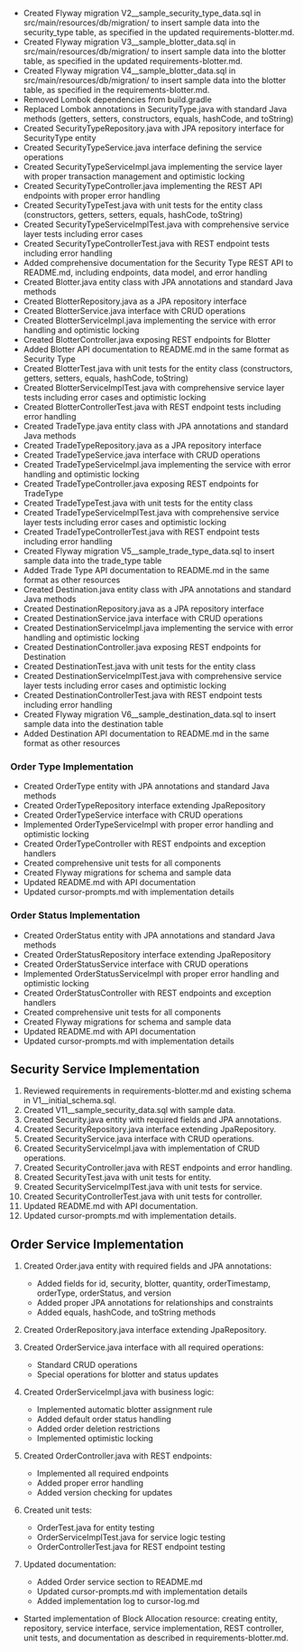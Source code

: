 - Created Flyway migration V2__sample_security_type_data.sql in src/main/resources/db/migration/ to insert sample data into the security_type table, as specified in the updated requirements-blotter.md.
- Created Flyway migration V3__sample_blotter_data.sql in src/main/resources/db/migration/ to insert sample data into the blotter table, as specified in the updated requirements-blotter.md.
- Created Flyway migration V4__sample_blotter_data.sql in src/main/resources/db/migration/ to insert sample data into the blotter table, as specified in the requirements-blotter.md.
- Removed Lombok dependencies from build.gradle
- Replaced Lombok annotations in SecurityType.java with standard Java methods (getters, setters, constructors, equals, hashCode, and toString)
- Created SecurityTypeRepository.java with JPA repository interface for SecurityType entity
- Created SecurityTypeService.java interface defining the service operations
- Created SecurityTypeServiceImpl.java implementing the service layer with proper transaction management and optimistic locking
- Created SecurityTypeController.java implementing the REST API endpoints with proper error handling
- Created SecurityTypeTest.java with unit tests for the entity class (constructors, getters, setters, equals, hashCode, toString)
- Created SecurityTypeServiceImplTest.java with comprehensive service layer tests including error cases
- Created SecurityTypeControllerTest.java with REST endpoint tests including error handling
- Added comprehensive documentation for the Security Type REST API to README.md, including endpoints, data model, and error handling
- Created Blotter.java entity class with JPA annotations and standard Java methods
- Created BlotterRepository.java as a JPA repository interface
- Created BlotterService.java interface with CRUD operations
- Created BlotterServiceImpl.java implementing the service with error handling and optimistic locking
- Created BlotterController.java exposing REST endpoints for Blotter
- Added Blotter API documentation to README.md in the same format as Security Type
- Created BlotterTest.java with unit tests for the entity class (constructors, getters, setters, equals, hashCode, toString)
- Created BlotterServiceImplTest.java with comprehensive service layer tests including error cases and optimistic locking
- Created BlotterControllerTest.java with REST endpoint tests including error handling
- Created TradeType.java entity class with JPA annotations and standard Java methods
- Created TradeTypeRepository.java as a JPA repository interface
- Created TradeTypeService.java interface with CRUD operations
- Created TradeTypeServiceImpl.java implementing the service with error handling and optimistic locking
- Created TradeTypeController.java exposing REST endpoints for TradeType
- Created TradeTypeTest.java with unit tests for the entity class
- Created TradeTypeServiceImplTest.java with comprehensive service layer tests including error cases and optimistic locking
- Created TradeTypeControllerTest.java with REST endpoint tests including error handling
- Created Flyway migration V5__sample_trade_type_data.sql to insert sample data into the trade_type table
- Added Trade Type API documentation to README.md in the same format as other resources
- Created Destination.java entity class with JPA annotations and standard Java methods
- Created DestinationRepository.java as a JPA repository interface
- Created DestinationService.java interface with CRUD operations
- Created DestinationServiceImpl.java implementing the service with error handling and optimistic locking
- Created DestinationController.java exposing REST endpoints for Destination
- Created DestinationTest.java with unit tests for the entity class
- Created DestinationServiceImplTest.java with comprehensive service layer tests including error cases and optimistic locking
- Created DestinationControllerTest.java with REST endpoint tests including error handling
- Created Flyway migration V6__sample_destination_data.sql to insert sample data into the destination table
- Added Destination API documentation to README.md in the same format as other resources

### Order Type Implementation
- Created OrderType entity with JPA annotations and standard Java methods
- Created OrderTypeRepository interface extending JpaRepository
- Created OrderTypeService interface with CRUD operations
- Implemented OrderTypeServiceImpl with proper error handling and optimistic locking
- Created OrderTypeController with REST endpoints and exception handlers
- Created comprehensive unit tests for all components
- Created Flyway migrations for schema and sample data
- Updated README.md with API documentation
- Updated cursor-prompts.md with implementation details

### Order Status Implementation
- Created OrderStatus entity with JPA annotations and standard Java methods
- Created OrderStatusRepository interface extending JpaRepository
- Created OrderStatusService interface with CRUD operations
- Implemented OrderStatusServiceImpl with proper error handling and optimistic locking
- Created OrderStatusController with REST endpoints and exception handlers
- Created comprehensive unit tests for all components
- Created Flyway migrations for schema and sample data
- Updated README.md with API documentation
- Updated cursor-prompts.md with implementation details

## Security Service Implementation

1. Reviewed requirements in requirements-blotter.md and existing schema in V1__initial_schema.sql.
2. Created V11__sample_security_data.sql with sample data.
3. Created Security.java entity with required fields and JPA annotations.
4. Created SecurityRepository.java interface extending JpaRepository.
5. Created SecurityService.java interface with CRUD operations.
6. Created SecurityServiceImpl.java with implementation of CRUD operations.
7. Created SecurityController.java with REST endpoints and error handling.
8. Created SecurityTest.java with unit tests for entity.
9. Created SecurityServiceImplTest.java with unit tests for service.
10. Created SecurityControllerTest.java with unit tests for controller.
11. Updated README.md with API documentation.
12. Updated cursor-prompts.md with implementation details.

## Order Service Implementation

1. Created Order.java entity with required fields and JPA annotations:
   - Added fields for id, security, blotter, quantity, orderTimestamp, orderType, orderStatus, and version
   - Added proper JPA annotations for relationships and constraints
   - Added equals, hashCode, and toString methods

2. Created OrderRepository.java interface extending JpaRepository.

3. Created OrderService.java interface with all required operations:
   - Standard CRUD operations
   - Special operations for blotter and status updates

4. Created OrderServiceImpl.java with business logic:
   - Implemented automatic blotter assignment rule
   - Added default order status handling
   - Added order deletion restrictions
   - Implemented optimistic locking

5. Created OrderController.java with REST endpoints:
   - Implemented all required endpoints
   - Added proper error handling
   - Added version checking for updates

6. Created unit tests:
   - OrderTest.java for entity testing
   - OrderServiceImplTest.java for service logic testing
   - OrderControllerTest.java for REST endpoint testing

7. Updated documentation:
   - Added Order service section to README.md
   - Updated cursor-prompts.md with implementation details
   - Added implementation log to cursor-log.md

- Started implementation of Block Allocation resource: creating entity, repository, service interface, service implementation, REST controller, unit tests, and documentation as described in requirements-blotter.md.
